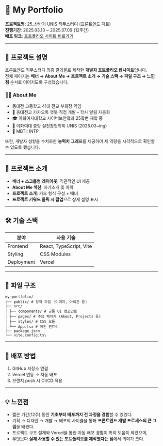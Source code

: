 # 📌 My Portfolio  

**프로젝트명**: 25_상반기 UNIS 직무스터디 (프론트엔드 파트)  
**진행기간**: 2025.03.13 ~ 2025.07.09 (12주간)  
**배포 링크**: [포트폴리오 사이트 바로가기](https://my-portfolio-2-woad.vercel.app/)  

---

## 📌 프로젝트 설명  

프론트엔드 직무스터디 최종 결과물로 제작한 **개발자 포트폴리오 웹사이트**입니다.  
전체 페이지는 **배너 → About Me → 프로젝트 소개 → 기술 스택 → 파일 구조 → 느낀점** 순서로 이어지도록 구성했습니다.  

### 🧑‍🏫 About Me  
- 동대전 고등학교 41대 전교 부회장 역임  
- 🤖 동대전고 카카오톡 챗봇 직접 개발 – 학사 알림 자동화  
- 🎓 이화여자대학교 사이버보안학과 25학번 재학 중  
- 🌱 이화여대 중앙 실전창업학회 UNIS (2025.03~ing)  
- 💬 MBTI: INTP  

또한, 개발자 성향을 수치화한 **능력치 그래프**를 제공하여 제 역량을 시각적으로 확인할 수 있도록 했습니다.  

---

## 📂 프로젝트 소개  

- **배너 + 스크롤형 레이아웃**: 직관적인 UI 제공  
- **About Me 섹션**: 자기소개 및 이력  
- **프로젝트 소개**: 카드 형식 구성 + 배너  
- **프로젝트 키워드 클릭 시 팝업**으로 상세 설명 표시  

---

## 🛠 기술 스택  

| 분야        | 사용 기술 |
|-------------|-----------|
| Frontend    | React, TypeScript, Vite |
| Styling     | CSS Modules |
| Deployment  | Vercel |

---

## 📁 파일 구조  
```
my-portfolio/
├── public/ # 정적 파일 (이미지, 아이콘 등)
├── src/
│ ├── components/ # 공통 UI 컴포넌트
│ ├── pages/ # 주요 페이지 (About, Projects 등)
│ ├── styles/ # CSS 모듈
│ └── App.tsx # 메인 엔트리
├── package.json
└── vite.config.ts\
```

---

## 🚀 배포 방법  

1. GitHub 저장소 연결  
2. Vercel 연동 → 자동 배포  
3. 브랜치 push 시 CI/CD 적용  

---

## 💡 느낀점  

- 짧은 기간(12주) 동안 **기초부터 배포까지 전 과정을 경험**할 수 있었다.  
- 기획 → 디자인 → 개발 → 배포의 사이클을 통해 **프론트엔드 개발 프로세스의 큰 그림**을 배웠다.  
- 프로젝트 구조 설계와 Vercel을 통한 자동 배포 경험이 특히 도움이 되었으며,  
- 무엇보다 **실제 사용할 수 있는 포트폴리오를 제작했다는 점**에서 의미가 크다.  


